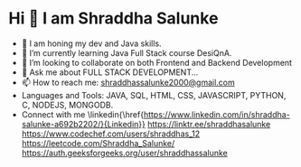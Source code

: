 # Hi 👋 I am Shraddha Salunke
- 🔭 I am honing my dev and Java skills.
- 🌱 I’m currently learning Java Full Stack course DesiQnA.
- 💞️ I’m looking to collaborate on both Frontend and Backend Development
- 💬 Ask me about FULL STACK DEVELOPMENT...
- 📫 How to reach me: shraddhassalunke2000@gmail.com  
- Languages and Tools: JAVA, SQL, HTML, CSS, JAVASCRIPT, PYTHON, C, NODEJS, MONGODB.
- Connect with me \linkedin{\href{https://www.linkedin.com/in/shraddha-salunke-a692b2202/}{Linkedin}}  https://linktr.ee/shraddhasalunke https://www.codechef.com/users/shraddhas_12 https://leetcode.com/Shraddha_Salunke/  https://auth.geeksforgeeks.org/user/shraddhassalunke  
